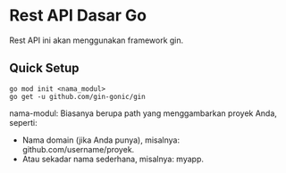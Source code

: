 # Rest API Dasar Go
Rest API ini akan menggunakan framework gin.
## Quick Setup
```
go mod init <nama_modul>
go get -u github.com/gin-gonic/gin
```
nama-modul: Biasanya berupa path yang menggambarkan proyek Anda, seperti:
- Nama domain (jika Anda punya), misalnya: github.com/username/proyek.
- Atau sekadar nama sederhana, misalnya: myapp.